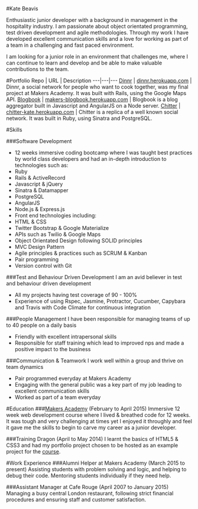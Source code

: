 #Kate Beavis

Enthusiastic junior developer with a background in management in the hospitality industry. I am passionate about object orientated programming, test driven development and agile methodologies. Through my work I have developed excellent communication skills and a love for working as part of a team in a challenging and fast paced environment.

I am looking for a junior role in an environment that challenges me, where I can continue to learn and develop and be able to make valuable contributions to the team.

#Portfolio
Repo | URL | Description
---|---|---
[Dinnr](https://github.com/Dinnr-Makers/Dinnr) | [dinnr.herokuapp.com](http://dinnr.herokuapp.com) | Dinnr, a social network for people who want to cook together, was my final project at Makers Academy. It was built with Rails, using the Google Maps API.
[Blogbook](https://github.com/dinnr/royalty_loyalty) | [makers-blogbook.herokuapp.com](https://makers-blogbook.herokuapp.com) | Blogbook is a blog aggregator built in Javascript and AngularJS on a Node server.
[Chitter](https://github.com/katebeavis/chitter-challenge) | [chitter-kate.herokuapp.com](https://chitter-kate.herokuapp.com/) | Chitter is a replica of a well known social network. It was built in Ruby, using Sinatra and PostgreSQL.

#Skills

###Software Development

* 12 weeks immersive coding bootcamp where I was taught best practices by world class developers and had an in-depth introduction to technologies such as:
 * Ruby
 * Rails & ActiveRecord
 * Javascript & jQuery
 * Sinatra & Datamapper
 * PostgreSQL
 * AngularJS
 * Node.js & Express.js
* Front end technologies including:
 * HTML & CSS
 * Twitter Bootstrap & Google Materialize
 * APIs such as Twilio & Google Maps
* Object Orientated Design following SOLID principles
* MVC Design Pattern
* Agile principles & practices such as SCRUM & Kanban
* Pair programming
* Version control with Git

###Test and Behaviour Driven Development
I am an avid believer in test and behaviour driven development
* All my projects having test coverage of 90 - 100%
* Experience of using Rspec, Jasmine, Protractor, Cucumber, Capybara and Travis with Code Climate for continuous integration

###People Management
I have been responsible for managing teams of up to 40 people on a daily basis
 * Friendly with excellent intrapersonal skills
 * Responsible for staff training which lead to improved nps and made a positive impact to the business

###Communication & Teamwork
I work well within a group and thrive on team dynamics
 * Pair programmed everyday at Makers Academy
 * Engaging with the general public was a key part of my job leading to excellent communication skills
 * Worked as part of a team everyday

#Education
###[Makers Academy](www.makersacademy.com) (February to April 2015)
Immersive 12 week web development course where I lived & breathed code for 12 weeks. It was tough and very challenging at times yet I enjoyed it throughly and feel it gave me the skills to begin to carve my career as a junior developer.

###Training Dragon (April to May 2014)
I learnt the basics of HTML5 & CSS3 and had my portfolio project chosen to be hosted as an example project for the [course](http://coursemixer.com/courses/web_design/kate/).

#Work Experience
###Alumni Helper at Makers Academy (March 2015 to present)
Assisting students with problem solving and logic, and helping to debug their code.
Mentoring students individually if they need help.

###Assistant Manager at Cafe Rouge (April 2007 to January 2015)
Managing a busy central London restaurant, following strict financial procedures and ensuring staff and customer satisfaction.